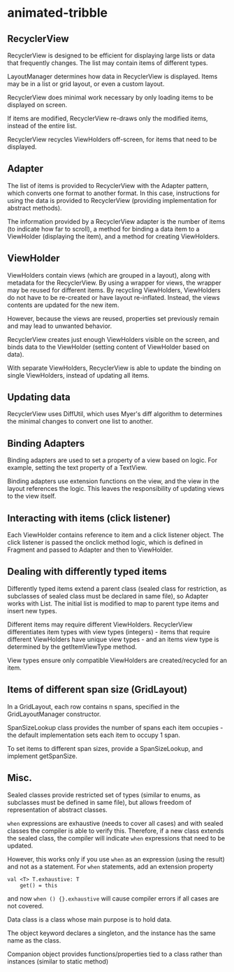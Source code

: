 # animated-tribble

## RecyclerView

RecyclerView is designed to be efficient for displaying large lists or data that frequently changes. The list may contain items of different types.

LayoutManager determines how data in RecyclerView is displayed. Items may be in a list or grid layout, or even a custom layout.

RecyclerView does minimal work necessary by only loading items to be displayed on screen.

If items are modified, RecyclerView re-draws only the modified items, instead of the entire list.

RecyclerView recycles ViewHolders off-screen, for items that need to be displayed.

## Adapter

The list of items is provided to RecyclerView with the Adapter pattern, which converts one format to another format. In this case, instructions for using the data is provided to RecyclerView (providing implementation for abstract methods).

The information provided by a RecyclerView adapter is the number of items (to indicate how far to scroll), a method for binding a data item to a ViewHolder (displaying the item), and a method for creating ViewHolders.

## ViewHolder

ViewHolders contain views (which are grouped in a layout), along with metadata for the RecyclerView. By using a wrapper for views, the wrapper may be reused for different items. By recycling ViewHolders, ViewHolders do not have to be re-created or have layout re-inflated. Instead, the views contents are updated for the new item.

However, because the views are reused, properties set previously remain and may lead to unwanted behavior.

RecyclerView creates just enough ViewHolders visible on the screen, and binds data to the ViewHolder (setting content of ViewHolder based on data).

With separate ViewHolders, RecyclerView is able to update the binding on single ViewHolders, instead of updating all items.

## Updating data

RecyclerView uses DiffUtil, which uses Myer's diff algorithm to determines the minimal changes to convert one list to another.

## Binding Adapters

Binding adapters are used to set a property of a view based on logic. For example, setting the text property of a TextView.

Binding adapters use extension functions on the view, and the view in the layout references the logic. This leaves the responsibility of updating views to the view itself.

## Interacting with items (click listener)

Each ViewHolder contains reference to item and a click listener object. The click listener is passed the onclick method logic, which is defined in Fragment and passed to Adapter and then to ViewHolder.

## Dealing with differently typed items

Differently typed items extend a parent class (sealed class for restriction, as subclasses of sealed class must be declared in same file), so Adapter works with List<parentType>. The initial list is modified to map to parent type items and insert new types.

Different items may require different ViewHolders. RecyclerView differentiates item types with view types (integers) - items that require different ViewHolders have unique view types - and an items view type is determined by the getItemViewType method.

View types ensure only compatible ViewHolders are created/recycled for an item.

## Items of different span size (GridLayout)

In a GridLayout, each row contains n spans, specified in the GridLayoutManager constructor.

SpanSizeLookup class provides the number of spans each item occupies - the default implementation sets each item to occupy 1 span.

To set items to different span sizes, provide a SpanSizeLookup, and implement getSpanSize.

## Misc.

Sealed classes provide restricted set of types (similar to enums, as subclasses must be defined in same file), but allows freedom of representation of abstract classes.

`when` expressions are exhaustive (needs to cover all cases) and with sealed classes the compiler is able to verify this. Therefore, if a new class extends the sealed class, the compiler will indicate `when` expressions that need to be updated.

However, this works only if you use `when` as an expression (using the result) and not as a statement. For `when` statements, add an extension property
```
val <T> T.exhaustive: T
    get() = this
```
and now `when () {}.exhaustive` will cause compiler errors if all cases are not covered.

Data class is a class whose main purpose is to hold data.

The object keyword declares a singleton, and the instance has the same name as the class.

Companion object provides functions/properties tied to a class rather than instances (similar to static method)